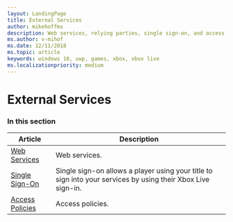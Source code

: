 ```yaml
---
layout: LandingPage
title: External Services
author: mikehoffms
description: Web services, relying parties, single sign-on, and access policies.
ms.author: v-mihof
ms.date: 12/11/2018
ms.topic: article
keywords: windows 10, uwp, games, xbox, xbox live
ms.localizationpriority: medium
---
```


# External Services


### In this section

| Article | Description |
|---------|-------------|
| [Web Services](web-services/web-services.md) | Web services. |
| [Single Sign-On](single-sign-on/single-sign-on.md) | Single sign-on allows a player using your title to sign into your services by using their Xbox Live sign-in. |
| [Access Policies](access-policies/access-policies.md) | Access policies. |
